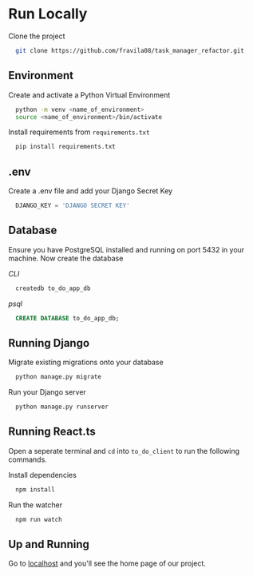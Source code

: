 # Run Locally

Clone the project

```bash
  git clone https://github.com/fravila08/task_manager_refactor.git
```
## Environment

Create and activate a Python Virtual Environment

```bash
  python -m venv <name_of_environment>
  source <name_of_environment>/bin/activate
```

Install requirements from `requirements.txt`

```bash
  pip install requirements.txt
```


## .env 

Create a .env file and add your Django Secret Key

```python
  DJANGO_KEY = 'DJANGO SECRET KEY'
```

## Database

Ensure you have PostgreSQL installed and running on port 5432 in your machine. Now create the database

*CLI*
```bash
  createdb to_do_app_db
```

*psql*
```sql
  CREATE DATABASE to_do_app_db;
```

## Running Django

Migrate existing migrations onto your database

```bash
  python manage.py migrate
```

Run your Django server

```bash
  python manage.py runserver
```

## Running React.ts
Open a seperate terminal and `cd` into `to_do_client` to run the following commands.


Install dependencies

```bash
  npm install
```

Run the watcher

```bash
  npm run watch
```


## Up and Running

Go to [localhost](http://127.0.0.1:8000/) and you'll see the home page of our project.

